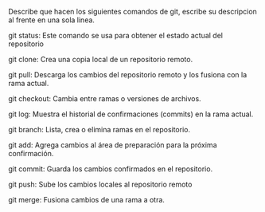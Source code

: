 Describe que hacen los siguientes comandos de git, escribe su descripcion al frente en una sola linea.

git status: Este comando se usa para obtener el estado actual del repositorio

git clone: Crea una copia local de un repositorio remoto.

git pull: Descarga los cambios del repositorio remoto y los fusiona con la rama actual.

git checkout: Cambia entre ramas o versiones de archivos.

git log: Muestra el historial de confirmaciones (commits) en la rama actual.

git branch: Lista, crea o elimina ramas en el repositorio.

git add:  Agrega cambios al área de preparación para la próxima confirmación.

git commit: Guarda los cambios confirmados en el repositorio.

git push: Sube los cambios locales al repositorio remoto

git merge: Fusiona cambios de una rama a otra.

